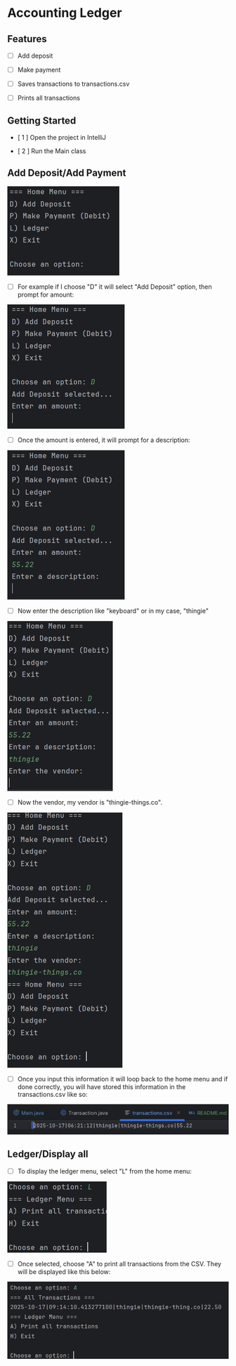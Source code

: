 # Accounting Ledger
## Features
- [ ] Add deposit 

- [ ] Make payment

- [ ] Saves transactions to transactions.csv

- [ ] Prints all transactions

## Getting Started

- [ 1 ] Open the project in IntelliJ

- [ 2 ] Run the Main class

## Add Deposit/Add Payment

![Screenshot 2025-10-17 061902.jpg](images/Screenshot%202025-10-17%20061902.jpg)

- [ ] For example if I choose "D" it will select "Add Deposit" option, then prompt for amount:

![Screenshot 2025-10-17 062014.jpg](images/Screenshot%202025-10-17%20062014.jpg)

- [ ] Once the amount is entered, it will prompt for a description:

![Screenshot 2025-10-17 062032.jpg](images/Screenshot%202025-10-17%20062032.jpg)

- [ ] Now enter the description like "keyboard" or in my case, "thingie"

![Screenshot 2025-10-17 062049.jpg](images/Screenshot%202025-10-17%20062049.jpg)

- [ ] Now the vendor, my vendor is "thingie-things.co".

![Screenshot 2025-10-17 062133.jpg](images/Screenshot%202025-10-17%20062133.jpg)

- [ ] Once you input this information it will loop back to the home menu and if done correctly, you will have stored this information in the transactions.csv like so:

![Screenshot 2025-10-17 062157.jpg](images/Screenshot%202025-10-17%20062157.jpg)

## Ledger/Display all

- [ ] To display the ledger menu, select "L" from the home menu:

![Screenshot 2025-10-17 091521.jpg](images/Screenshot%202025-10-17%20091521.jpg)

- [ ] Once selected, choose "A" to print all transactions from the CSV.  They will be displayed like this below:

![Screenshot 2025-10-17 091534.jpg](images/Screenshot%202025-10-17%20091534.jpg)



